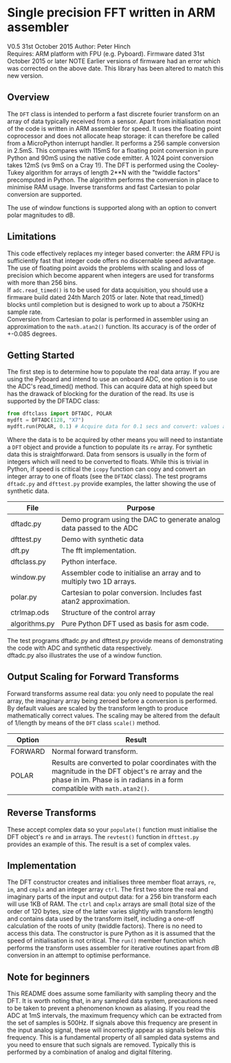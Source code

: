 Single precision FFT written in ARM assembler
=============================================

V0.5 31st October 2015
Author: Peter Hinch  
Requires: ARM platform with FPU (e.g. Pyboard). Firmware dated 31st October 2015 or later
NOTE Earlier versions of firmware had an error which was corrected on the above date. This library has been altered to match this new version.

Overview
--------

The `DFT` class is intended to perform a fast discrete fourier transform on an array of data typically received from a sensor. Apart from initialisation most of the code is written in ARM assembler for speed. It uses the floating point coprocessor and does not allocate heap storage: it can therefore be called from a MicroPython interrupt handler. It performs a 256 sample conversion in 2.5mS. This compares with 115mS for a floating point conversion in pure Python and 90mS using the native code emitter. A 1024 point conversion takes 12mS (vs 9mS on a Cray 1!). The DFT is performed using the Cooley-Tukey algorithm for arrays of length 2**N with the "twiddle factors" precomputed in Python. The algorithm performs the conversion in place to minimise RAM usage. Inverse transforms and fast Cartesian to polar conversion are supported.

The use of window functions is supported along with an option to convert polar magnitudes to dB.

Limitations
-----------

This code effectively replaces my integer based converter: the ARM FPU is sufficiently fast that integer code offers no discernable speed advantage. The use of floating point avoids the problems with scaling and loss of precision which become apparent when integers are used for transforms with more than 256 bins.  
If `adc.read_timed()` is to be used for data acquisition, you should use a firmware build dated 24th March 2015 or later. Note that read_timed() blocks until completion but is designed to work up to about a 750KHz sample rate.  
Conversion from Cartesian to polar is performed in assembler using an approximation to the `math.atan2()` function. Its accuracy is of the order of +-0.085 degrees.

Getting Started
---------------

The first step is to determine how to populate the real data array. If you are using the Pyboard and intend to use an onboard ADC, one option is to use the ADC's read_timed() method. This can acquire data at high speed but has the drawack of blocking for the duration of the read. Its use is supported by the DFTADC class:

```python
from dftclass import DFTADC, POLAR
mydft = DFTADC(128, "X7")
mydft.run(POLAR, 0.1) # Acquire data for 0.1 secs and convert: values are in mydft.re and mydft.im
```

Where the data is to be acquired by other means you will need to instantiate a `DFT` object and provide a function to populate its `re` array. For synthetic data this is straightforward. Data from sensors is usually in the form of integers which will need to be converted to floats. While this is trivial in Python, if speed is critical the `icopy` function can copy and convert an integer array to one of floats (see the `DFTADC` class). The test programs `dftadc.py` and `dfttest.py` provide examples, the latter showing the use of synthetic data.

File | Purpose |
-----|-------- |
dftadc.py   | Demo program using the DAC to generate analog data passed to the ADC |
dfttest.py  | Demo with synthetic data |
dft.py      | The fft implementation. |
dftclass.py | Python interface. |
window.py   | Assembler code to initialise an array and to multiply two 1D arrays. |
polar.py    | Cartesian to polar conversion. Includes fast atan2 approximation. |
ctrlmap.ods | Structure of the control array |
algorithms.py | Pure Python DFT used as basis for asm code. |

The test programs dftadc.py and dfttest.py provide means of demonstrating the code with ADC and synthetic data respectively.  
dftadc.py also illustrates the use of a window function.

Output Scaling for Forward Transforms
-------------------------------------

Forward transforms assume real data: you only need to populate the real array, the imaginary array being zeroed before a conversion is performed. By default values are scaled by the transform length to produce mathematically correct values. The scaling may be altered from the default of 1/length by means of the `DFT` class `scale()` method.  

Option | Result |
-------|------- |
FORWARD | Normal forward transform. |
POLAR | Results are converted to polar coordinates with the magnitude in the DFT object's re array and the phase in im. Phase is in radians in a form compatible with `math.atan2()`. |

Reverse Transforms
------------------

These accept complex data so your `populate()` function must initialise the DFT object's `re` and `im` arrays. The `revtest()` function in `dfttest.py` provides an example of this. The result is a set of complex vales.

Implementation
--------------

The DFT constructor creates and initialises three member float arrays, `re`, `im`, and `cmplx` and an integer array `ctrl`. The first two store the real and imaginary parts of the input and output data: for a 256 bin transform each will use 1KB of RAM. The `ctrl` and `cmplx` arrays are small (total size of the order of 120 bytes, size of the latter varies slightly with transform length) and contains data used by the transform itself, including a one-off calculation of the roots of unity (twiddle factors). There is no need to access this data. The constructor is pure Python as it is assumed that the speed of initialisation is not critical. The `run()` member function which performs the transform uses assembler for iterative routines apart from dB conversion in an attempt to optimise performance.

Note for beginners
------------------

This README does assume some familiarity with sampling theory and the DFT. It is worth noting that, in any sampled data system, precautions need to be taken to prevent a phenomenon known as aliasing. If you read the ADC at 1mS intervals, the maximum frequency which can be extracted from the set of samples is 500Hz. If signals above this frequency are present in the input analog signal, these will incorrectly appear as signals below this frequency. This is a fundamental property of all sampled data systems and you need to ensure that such signals are removed. Typically this is performed by a combination of analog and digital filtering.


